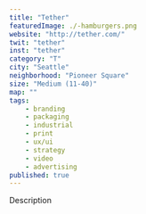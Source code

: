 ```yaml
---
title: "Tether"
featuredImage: ./-hamburgers.png
website: "http://tether.com/"
twit: "tether"
inst: "tether"
category: "T"
city: "Seattle"
neighborhood: "Pioneer Square"
size: "Medium (11-40)"
map: ""
tags:
    - branding
    - packaging
    - industrial
    - print
    - ux/ui
    - strategy
    - video
    - advertising
published: true
---
```


Description

